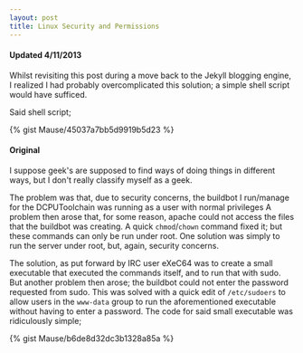 ```yaml
---
layout: post
title: Linux Security and Permissions
---
```


#### Updated 4/11/2013

Whilst revisiting this post during a move back to the Jekyll blogging engine,
I realized I had probably overcomplicated this solution; a simple shell script would have sufficed.

Said shell script;

{% gist Mause/45037a7bb5d9919b5d23 %}

#### Original

I suppose geek's are supposed to find ways of doing things in different ways, but I don't really classify myself as a geek.

The problem was that, due to security concerns, the buildbot I run/manage for the DCPUToolchain was running as a user with normal privileges  A problem then arose that, for some reason, apache could not access the files that the buildbot was creating. A quick `chmod`/`chown` command fixed it; but these commands can only be run under root. One solution was simply to run the server under root, but, again, security concerns.

The solution, as put forward by IRC user eXeC64 was to create a small executable that executed the commands itself, and to run that with sudo. But another problem then arose; the buildbot could not enter the password requested from sudo.
This was solved with a quick edit of `/etc/sudoers` to allow users in the `www-data` group to run the aforementioned executable without having to enter a password.
The code for said small executable was ridiculously simple;

{% gist Mause/b6de8d32dc3b1328a85a %}
